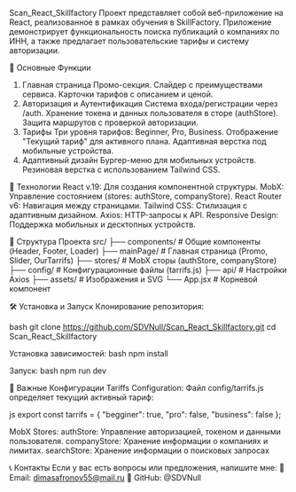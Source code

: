 Scan_React_Skillfactory
Проект представляет собой веб-приложение на React, реализованное в рамках обучения в SkillFactory. Приложение демонстрирует функциональность поиска публикаций о компаниях по ИНН, а также предлагает пользовательские тарифы и систему авторизации.

🚀 Основные Функции

1. Главная страница
   Промо-секция.
   Слайдер с преимуществами сервиса.
   Карточки тарифов с описанием и ценой.
2. Авторизация и Аутентификация
   Система входа/регистрации через /auth.
   Хранение токена и данных пользователя в сторе (authStore).
   Защита маршрутов с проверкой авторизации.
3. Тарифы
   Три уровня тарифов: Beginner, Pro, Business.
   Отображение "Текущий тариф" для активного плана.
   Адаптивная верстка под мобильные устройства.
4. Адаптивный дизайн
   Бургер-меню для мобильных устройств.
   Резиновая верстка с использованием Tailwind CSS.

🧰 Технологии
React v.19: Для создания компонентной структуры.
MobX: Управление состоянием (stores: authStore, companyStore).
React Router v6: Навигация между страницами.
Tailwind CSS: Стилизация с адаптивным дизайном.
Axios: HTTP-запросы к API.
Responsive Design: Поддержка мобильных и десктопных устройств.

📁 Структура Проекта
src/
├── components/ # Общие компоненты (Header, Footer, Loader)
├── mainPage/ # Главная страница (Promo, Slider, OurTarrifs)
├── stores/ # MobX сторы (authStore, companyStore)
├── config/ # Конфигурационные файлы (tarrifs.js)
├── api/ # Настройки Axios
├── assets/ # Изображения и SVG
└── App.jsx # Корневой компонент

🛠️ Установка и Запуск
Клонирование репозитория:

bash
git clone https://github.com/SDVNull/Scan_React_Skillfactory.git
cd Scan_React_Skillfactory

Установка зависимостей:
bash
npm install

Запуск:
bash
npm run dev

📝 Важные Конфигурации
Tariffs Configuration:
Файл config/tarrifs.js определяет текущий активный тариф:

js
export const tarrifs = {
"begginer": true,
"pro": false,
"business": false
};

MobX Stores:
authStore: Управление авторизацией, токеном и данными пользователя.
companyStore: Хранение информации о компаниях и лимитах.
searchStore: Хранение информации о поисковых запросах

📞 Контакты
Если у вас есть вопросы или предложения, напишите мне:
📧 Email: dimasafronov55@mail.ru
🔗 GitHub: @SDVNull
